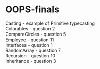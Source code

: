 # OOPS-finals
Casting - example of Primitive typecasting  
Colorables - question 2  
CompareCircles - question 5  
Employee - question 11  
Interfaces - question 1  
RandomArray - question 7  
Recursion - question 10  
Inheritance - question 3  
